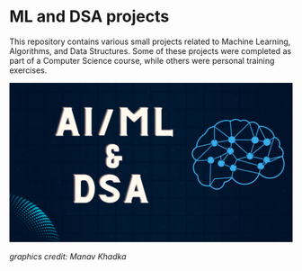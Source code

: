 # ML and DSA projects

This repository contains various small projects related to Machine Learning, Algorithms, and Data Structures. Some of these projects were completed as part of a Computer Science course, while others were personal training exercises.

![](ALPHA-BETA/img/front_image.png)

*graphics credit: Manav Khadka* 
